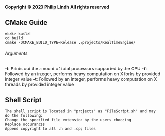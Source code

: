 **Copyright © 2020  Philip Lindh** 
**All rights reserved**

## CMake Guide
```
mkdir build
cd build
cmake -DCMAKE_BUILD_TYPE=Release ./projects/RealTimeEngine/
```
###### Arguments
**-i**: Prints out the amount of total processors supported by the CPU
**-f**: Followed by an integer, performs heavy computation on X forks by provided integer value
**-t**: Followed by an integer, performs heavy computation on X threads by provided integer value

## Shell Script 
```
The shell script is located in "projects" as "FileScript.sh" and may do the following:
Change the specified file extension by the users choosing
Replace occurances
Append copyright to all .h and .cpp files
```